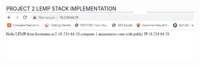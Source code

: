PROJECT 2
LEMP STACK IMPLEMENTATION
![alt text](https://github.com/synaptium/dareyio-pbl/blob/main/LEMP.png)
